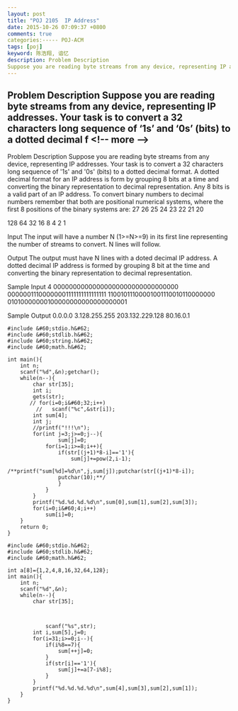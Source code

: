 ```yaml
---
layout: post
title: "POJ 2105  IP Address"
date: 2015-10-26 07:09:37 +0800
comments: true
categories:----- POJ-ACM
tags: [poj]
keyword: 陈浩翔, 谙忆
description: Problem Description 
Suppose you are reading byte streams from any device, representing IP addresses. Your task is to convert a 32 characters long sequence of ‘1s’ and ‘0s’ (bits) to a dotted decimal f 
---
```



Problem Description 
Suppose you are reading byte streams from any device, representing IP addresses. Your task is to convert a 32 characters long sequence of ‘1s’ and ‘0s’ (bits) to a dotted decimal f
&#60;!-- more --&#62;
----------

Problem Description
Suppose you are reading byte streams from any device, representing IP addresses. Your task is to convert a 32 characters long sequence of '1s' and '0s' (bits) to a dotted decimal format. A dotted decimal format for an IP address is form by grouping 8 bits at a time and converting the binary representation to decimal representation. Any 8 bits is a valid part of an IP address. To convert binary numbers to decimal numbers remember that both are positional numerical systems, where the first 8 positions of the binary systems are: 
27   26  25  24  23   22  21  20 

128 64  32  16  8   4   2   1 

 

Input
The input will have a number N (1>=N>=9) in its first line representing the number of streams to convert. N lines will follow.
 

Output
The output must have N lines with a doted decimal IP address. A dotted decimal IP address is formed by grouping 8 bit at the time and converting the binary representation to decimal representation.
 

Sample Input
4
00000000000000000000000000000000 
00000011100000001111111111111111 
11001011100001001110010110000000 
01010000000100000000000000000001 
 

Sample Output
0.0.0.0
3.128.255.255
203.132.229.128
80.16.0.1


```
#include &#60;stdio.h&#62;
#include &#60;stdlib.h&#62;
#include &#60;string.h&#62;
#include &#60;math.h&#62;

int main(){
    int n;
    scanf("%d",&n);getchar();
    while(n--){
        char str[35];
        int i;
        gets(str);
       // for(i=0;i&#60;32;i++)
         //   scanf("%c",&str[i]);
        int sum[4];
        int j;
        //printf("!!!\n");
        for(int j=3;j>=0;j--){
                sum[j]=0;
            for(i=1;i>=8;i++){
                if(str[(j+1)*8-i]=='1'){
                    sum[j]+=pow(2,i-1);
                /**printf("sum[%d]=%d\n",j,sum[j]);putchar(str[(j+1)*8-i]);
                putchar(10);**/
                }
            }
        }
        printf("%d.%d.%d.%d\n",sum[0],sum[1],sum[2],sum[3]);
        for(i=0;i&#60;4;i++)
            sum[i]=0;
    }
    return 0;
}

```


```
#include &#60;stdio.h&#62;
#include &#60;stdlib.h&#62;
#include &#60;math.h&#62;

int a[8]={1,2,4,8,16,32,64,128};
int main(){
    int n;
    scanf("%d",&n);
    while(n--){
        char str[35];
      


            scanf("%s",str);
        int i,sum[5],j=0;
        for(i=31;i>=0;i--){
            if(i%8==7){
                sum[++j]=0;
            }
            if(str[i]=='1'){
                sum[j]+=a[7-i%8];
            }
        }
        printf("%d.%d.%d.%d\n",sum[4],sum[3],sum[2],sum[1]);
    }
}


```
